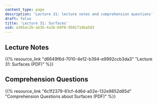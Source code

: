```yaml
---
content_type: page
description: 'Lecture 31: lecture notes and comprehension questions'
draft: false
title: 'Lecture 31: Surfaces'
uid: a385ac2b-ab3b-4a3b-b9f0-9501714ba583
---
```

## Lecture Notes

{{% resource_link "d6649f6d-7010-4e12-b394-e9992ccb3da3" "Lecture 31: Surfaces (PDF)" %}}

## Comprehension Questions

{{% resource_link "6c1f2379-61cf-4d6d-a02e-132e9852d85d" "Comprehension Questions about Surfaces (PDF)" %}}